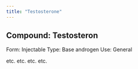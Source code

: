 ```yaml
---
title: "Testosterone"
---
```


## Compound: Testosteron
Form: Injectable
Type: Base androgen
Use: General

etc. etc. etc. etc.

